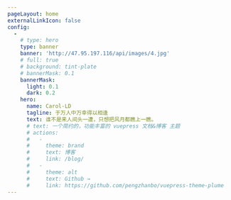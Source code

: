 ```yaml
---
pageLayout: home
externalLinkIcon: false
config:
  -
    # type: hero
    type: banner
    banner: 'http://47.95.197.116/api/images/4.jpg'
    # full: true
    # background: tint-plate
    # bannerMask: 0.1
    bannerMask:
      light: 0.1
      dark: 0.2
    hero:
      name: Carol-LD
      tagline: 于万人中万幸得以相逢
      text: 谁不是来人间头一遭，只想把风月都瞧上一瞧。
      # text: 一个简约的，功能丰富的 vuepress 文档&博客 主题
      # actions:
      #   -
      #     theme: brand
      #     text: 博客
      #     link: /blog/
      #   -
      #     theme: alt
      #     text: Github →
      #     link: https://github.com/pengzhanbo/vuepress-theme-plume
---
```

